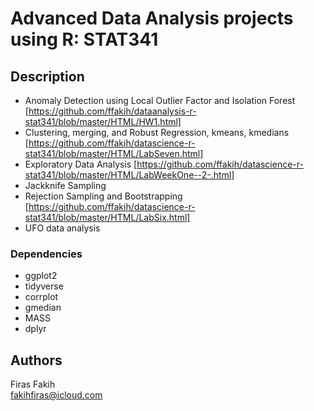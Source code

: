 # Advanced Data Analysis projects using R: STAT341

## Description

* Anomaly Detection using Local Outlier Factor and Isolation Forest [https://github.com/ffakih/dataanalysis-r-stat341/blob/master/HTML/HW1.html]
* Clustering, merging, and Robust Regression, kmeans, kmedians [https://github.com/ffakih/datascience-r-stat341/blob/master/HTML/LabSeven.html]
* Exploratory Data Analysis [https://github.com/ffakih/datascience-r-stat341/blob/master/HTML/LabWeekOne--2-.html]
* Jackknife Sampling
* Rejection Sampling and Bootstrapping [https://github.com/ffakih/datascience-r-stat341/blob/master/HTML/LabSix.html]
* UFO data analysis


### Dependencies

* ggplot2
* tidyverse
* corrplot
* gmedian
* MASS
* dplyr


## Authors

Firas Fakih  
fakihfiras@icloud.com


